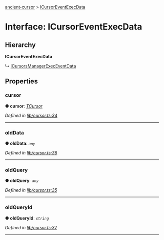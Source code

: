 [ancient-cursor](../README.md) > [ICursorEventExecData](../interfaces/icursoreventexecdata.md)



# Interface: ICursorEventExecData

## Hierarchy

**ICursorEventExecData**

↳  [ICursorsManagerExecEventData](icursorsmanagerexeceventdata.md)









## Properties
<a id="cursor"></a>

###  cursor

**●  cursor**:  *[TCursor](../#tcursor)* 

*Defined in [lib/cursor.ts:34](https://github.com/AncientSouls/Cursor/blob/b31dcfc/src/lib/cursor.ts#L34)*





___

<a id="olddata"></a>

###  oldData

**●  oldData**:  *`any`* 

*Defined in [lib/cursor.ts:36](https://github.com/AncientSouls/Cursor/blob/b31dcfc/src/lib/cursor.ts#L36)*





___

<a id="oldquery"></a>

###  oldQuery

**●  oldQuery**:  *`any`* 

*Defined in [lib/cursor.ts:35](https://github.com/AncientSouls/Cursor/blob/b31dcfc/src/lib/cursor.ts#L35)*





___

<a id="oldqueryid"></a>

###  oldQueryId

**●  oldQueryId**:  *`string`* 

*Defined in [lib/cursor.ts:37](https://github.com/AncientSouls/Cursor/blob/b31dcfc/src/lib/cursor.ts#L37)*





___


